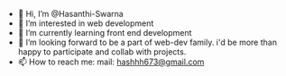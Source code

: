 - 👋 Hi, I’m @Hasanthi-Swarna
- 👀 I’m interested in web development
- 🌱 I’m currently learning front end development
- 💞️ I’m looking forward to be a part of web-dev family. i'd be more than happy to participate and collab with projects.
- 📫 How to reach me: mail: hashhh673@gmail.com

<!---
Hasanthi-Swarna/Hasanthi-Swarna is a ✨ special ✨ repository because its `README.md` (this file) appears on your GitHub profile.
You can click the Preview link to take a look at your changes.
--->
